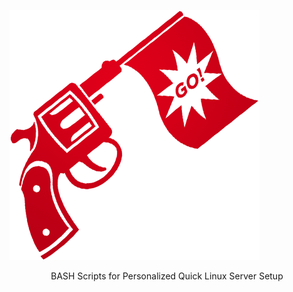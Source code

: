 ![](https://github.com/nickmancari/startingline/blob/master/start.png)

<p align='center'> BASH Scripts for Personalized Quick Linux Server Setup</p>
